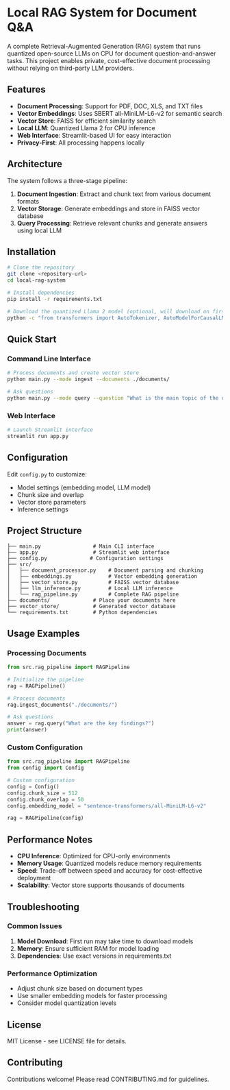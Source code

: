 # Local RAG System for Document Q&A

A complete Retrieval-Augmented Generation (RAG) system that runs quantized open-source LLMs on CPU for document question-and-answer tasks. This project enables private, cost-effective document processing without relying on third-party LLM providers.

## Features

- **Document Processing**: Support for PDF, DOC, XLS, and TXT files
- **Vector Embeddings**: Uses SBERT all-MiniLM-L6-v2 for semantic search
- **Vector Store**: FAISS for efficient similarity search
- **Local LLM**: Quantized Llama 2 for CPU inference
- **Web Interface**: Streamlit-based UI for easy interaction
- **Privacy-First**: All processing happens locally

## Architecture

The system follows a three-stage pipeline:

1. **Document Ingestion**: Extract and chunk text from various document formats
2. **Vector Storage**: Generate embeddings and store in FAISS vector database
3. **Query Processing**: Retrieve relevant chunks and generate answers using local LLM

## Installation

```bash
# Clone the repository
git clone <repository-url>
cd local-rag-system

# Install dependencies
pip install -r requirements.txt

# Download the quantized Llama 2 model (optional, will download on first use)
python -c "from transformers import AutoTokenizer, AutoModelForCausalLM; AutoTokenizer.from_pretrained('microsoft/DialoGPT-medium')"
```

## Quick Start

### Command Line Interface

```bash
# Process documents and create vector store
python main.py --mode ingest --documents ./documents/

# Ask questions
python main.py --mode query --question "What is the main topic of the documents?"
```

### Web Interface

```bash
# Launch Streamlit interface
streamlit run app.py
```

## Configuration

Edit `config.py` to customize:

- Model settings (embedding model, LLM model)
- Chunk size and overlap
- Vector store parameters
- Inference settings

## Project Structure

```
├── main.py                 # Main CLI interface
├── app.py                  # Streamlit web interface
├── config.py              # Configuration settings
├── src/
│   ├── document_processor.py    # Document parsing and chunking
│   ├── embeddings.py            # Vector embedding generation
│   ├── vector_store.py          # FAISS vector database
│   ├── llm_inference.py         # Local LLM inference
│   └── rag_pipeline.py          # Complete RAG pipeline
├── documents/              # Place your documents here
├── vector_store/           # Generated vector database
└── requirements.txt        # Python dependencies
```

## Usage Examples

### Processing Documents

```python
from src.rag_pipeline import RAGPipeline

# Initialize the pipeline
rag = RAGPipeline()

# Process documents
rag.ingest_documents("./documents/")

# Ask questions
answer = rag.query("What are the key findings?")
print(answer)
```

### Custom Configuration

```python
from src.rag_pipeline import RAGPipeline
from config import Config

# Custom configuration
config = Config()
config.chunk_size = 512
config.chunk_overlap = 50
config.embedding_model = "sentence-transformers/all-MiniLM-L6-v2"

rag = RAGPipeline(config)
```

## Performance Notes

- **CPU Inference**: Optimized for CPU-only environments
- **Memory Usage**: Quantized models reduce memory requirements
- **Speed**: Trade-off between speed and accuracy for cost-effective deployment
- **Scalability**: Vector store supports thousands of documents

## Troubleshooting

### Common Issues

1. **Model Download**: First run may take time to download models
2. **Memory**: Ensure sufficient RAM for model loading
3. **Dependencies**: Use exact versions in requirements.txt

### Performance Optimization

- Adjust chunk size based on document types
- Use smaller embedding models for faster processing
- Consider model quantization levels

## License

MIT License - see LICENSE file for details.

## Contributing

Contributions welcome! Please read CONTRIBUTING.md for guidelines.